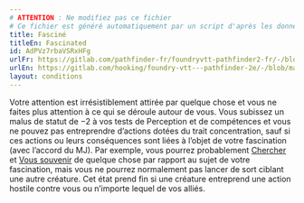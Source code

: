 ```yaml
---
# ATTENTION : Ne modifiez pas ce fichier
# Ce fichier est généré automatiquement par un script d'après les données du module Foundry VTT officiel et de sa traduction
title: Fasciné
titleEn: Fascinated
id: AdPVz7rbaVSRxHFg
urlFr: https://gitlab.com/pathfinder-fr/foundryvtt-pathfinder2-fr/-/blob/master/data/conditionitems/AdPVz7rbaVSRxHFg.htm
urlEn: https://gitlab.com/hooking/foundry-vtt---pathfinder-2e/-/blob/master/packs/data/conditionitems.db/fascinated.json
layout: conditions
---
```

Votre attention est irrésistiblement attirée par quelque chose et vous ne faites plus attention à ce qui se déroule autour de vous. Vous subissez un malus de statut de −2 à vos tests de Perception et de compétences et vous ne pouvez pas entreprendre d’actions dotées du trait concentration, sauf si ces actions ou leurs conséquences sont liées à l’objet de votre fascination (avec l’accord du MJ). Par exemple, vous pourrez probablement [Chercher](../actions/chercher.md) et [Vous souvenir](../actions/se-souvenir-connaissance.md) de quelque chose par rapport au sujet de votre fascination, mais vous ne pourrez normalement pas lancer de sort ciblant une autre créature. Cet état prend fin si une créature entreprend une action hostile contre vous ou n’importe lequel de vos alliés.
